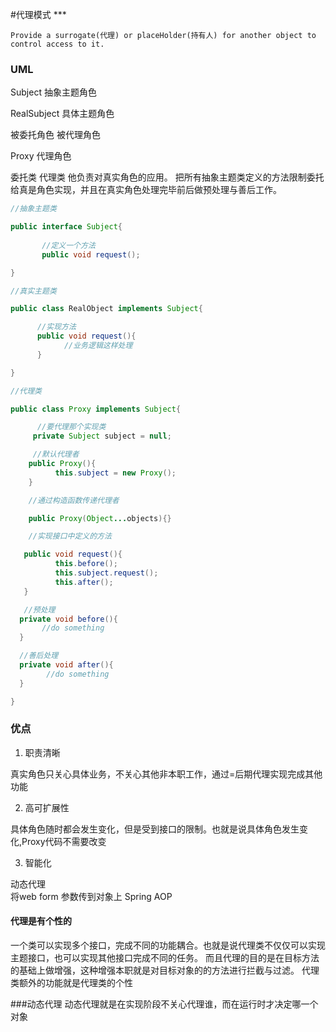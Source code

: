 #代理模式  ***

    Provide a surrogate(代理) or placeHolder(持有人) for another object to control access to it.

### UML

Subject 抽象主题角色

RealSubject 具体主题角色 

被委托角色 被代理角色

Proxy 代理角色

委托类 代理类  他负责对真实角色的应用。
把所有抽象主题类定义的方法限制委托给真是角色实现，并且在真实角色处理完毕前后做预处理与善后工作。

```java
//抽象主题类

public interface Subject{
    
       //定义一个方法
       public void request();

}

//真实主题类

public class RealObject implements Subject{

      //实现方法
      public void request(){
            //业务逻辑这样处理
      }

}

//代理类

public class Proxy implements Subject{

      //要代理那个实现类
     private Subject subject = null;

     //默认代理者
    public Proxy(){
          this.subject = new Proxy();
    }

    //通过构造函数传递代理者

    public Proxy(Object...objects){}

    //实现接口中定义的方法

   public void request(){
          this.before();
          this.subject.request();
          this.after();
   }

   //预处理
  private void before(){
       //do something
  }

  //善后处理
  private void after(){
        //do something
  }

}
```

### 优点
1. 职责清晰

真实角色只关心具体业务，不关心其他非本职工作，通过=后期代理实现完成其他功能

2. 高可扩展性

具体角色随时都会发生变化，但是受到接口的限制。也就是说具体角色发生变化,Proxy代码不需要改变

3. 智能化

动态代理  
将web form 参数传到对象上
Spring AOP

#### 代理是有个性的
一个类可以实现多个接口，完成不同的功能耦合。也就是说代理类不仅仅可以实现主题接口，也可以实现其他接口完成不同的任务。
而且代理的目的是在目标方法的基础上做增强，这种增强本职就是对目标对象的的方法进行拦截与过滤。
代理类额外的功能就是代理类的个性


###动态代理
动态代理就是在实现阶段不关心代理谁，而在运行时才决定哪一个对象






